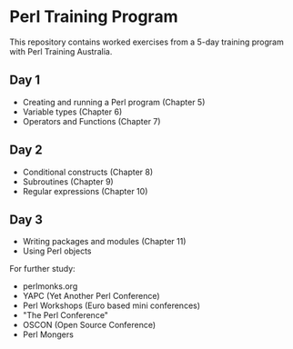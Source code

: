 # Perl Training Program

This repository contains worked exercises from a 5-day training program with Perl Training Australia.

## Day 1
- Creating and running a Perl program (Chapter 5)
- Variable types (Chapter 6)
- Operators and Functions (Chapter 7)

## Day 2
- Conditional constructs (Chapter 8)
- Subroutines (Chapter 9)
- Regular expressions (Chapter 10)

## Day 3
- Writing packages and modules (Chapter 11)
- Using Perl objects

For further study: 
- perlmonks.org
- YAPC (Yet Another Perl Conference)
- Perl Workshops (Euro based mini conferences)
- "The Perl Conference"
- OSCON (Open Source Conference)
- Perl Mongers